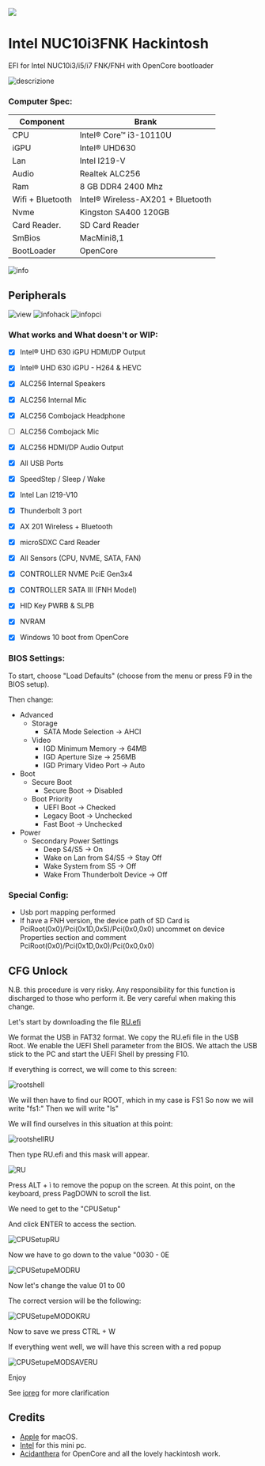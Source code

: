 [![](https://img.shields.io/badge/EFI-Release-informational?style=flat&logo=apple&logoColor=white&color=9debeb)](https://github.com/Lorys89/Intel-NUC10-Hackintosh/releases)


# Intel NUC10i3FNK Hackintosh

EFI for Intel NUC10i3/i5/i7 FNK/FNH with OpenCore bootloader

![descrizione](./Screenshot/pc.png)

### Computer Spec:

| Component        | Brank                                  |
| ---------------- | ---------------------------------------|
| CPU              | Intel® Core™ i3-10110U                 |
| iGPU             | Intel® UHD630                          |
| Lan              | Intel I219-V                           |
| Audio            | Realtek ALC256                         |
| Ram              | 8  GB DDR4 2400 Mhz                    |
| Wifi + Bluetooth | Intel® Wireless-AX201 + Bluetooth      |
| Nvme             | Kingston SA400 120GB                   |
| Card Reader.     | SD Card Reader                         |
| SmBios           | MacMini8,1                             |
| BootLoader       | OpenCore                               |

![info](./Screenshot/info.png)

## Peripherals

![view](./Screenshot/view.png)
![infohack](./Screenshot/hackintooldevice.png)
![infopci](./Screenshot/pci.png)

### What works and What doesn't or WIP:

- [x] Intel® UHD 630 iGPU HDMI/DP Output
- [x] Intel® UHD 630 iGPU - H264 & HEVC
- [x] ALC256 Internal Speakers
- [x] ALC256 Internal Mic
- [x] ALC256 Combojack Headphone
- [ ] ALC256 Combojack Mic
- [x] ALC256 HDMI/DP Audio Output
- [x] All USB Ports 
- [x] SpeedStep / Sleep / Wake
- [x] Intel Lan I219-V10
- [x] Thunderbolt 3 port
- [x] AX 201 Wireless + Bluetooth
- [x] microSDXC Card Reader
- [x] All Sensors (CPU, NVME, SATA, FAN)
- [x] CONTROLLER NVME PciE Gen3x4
- [x] CONTROLLER SATA III (FNH Model)
- [x] HID Key PWRB & SLPB 
- [x] NVRAM
- [x] Windows 10 boot from OpenCore


### BIOS Settings:
To start, choose "Load Defaults" (choose from the menu or press F9 in the BIOS setup).

Then change:
+ Advanced
  - Storage
    * SATA Mode Selection -> AHCI
  - Video
    * IGD Minimum Memory -> 64MB
    * IGD Aperture Size -> 256MB
    * IGD Primary Video Port -> Auto
+ Boot 
  - Secure Boot
    * Secure Boot -> Disabled
  - Boot Priority
    * UEFI Boot -> Checked
    * Legacy Boot -> Unchecked
    * Fast Boot -> Unchecked
+ Power
  - Secondary Power Settings
    * Deep S4/S5 -> On
    * Wake on Lan from S4/S5 -> Stay Off
    * Wake System from S5 -> Off
    * Wake From Thunderbolt Device -> Off


### Special Config:

- Usb port mapping performed
- If have a FNH version, the device path of SD Card is PciRoot(0x0)/Pci(0x1D,0x5)/Pci(0x0,0x0) uncommet on device Properties section and comment PciRoot(0x0)/Pci(0x1D,0x0)/Pci(0x0,0x0)

## CFG Unlock 

N.B. this procedure is very risky.
Any responsibility for this function is discharged to those who perform it.
Be very careful when making this change.

Let's start by downloading the file [RU.efi](./CFGunlock/RU.efi)

We format the USB in FAT32 format.
We copy the RU.efi file in the USB Root.
We enable the UEFI Shell parameter from the BIOS.
We attach the USB stick to the PC and start the UEFI Shell by pressing F10.

If everything is correct, we will come to this screen:

![rootshell](./CFGunlock/rootshell.jpg)

We will then have to find our ROOT, which in my case is FS1
So now we will write "fs1:"
Then we will write "ls"

We will find ourselves in this situation at this point:

![rootshellRU](./CFGunlock/rootshell_RU.jpg)

Then type RU.efi and this mask will appear.

![RU](./CFGunlock/RU.jpg)

Press ALT + ì to remove the popup on the screen.
At this point, on the keyboard, press PagDOWN to scroll the list.

We need to get to the "CPUSetup"

And click ENTER to access the section.

![CPUSetupRU](./CFGunlock/CPUSetupRU.jpg)

Now we have to go down to the value "0030 - 0E

![CPUSetupeMODRU](./CFGunlock/valoremod1.jpg)

Now let's change the value 01 to 00

The correct version will be the following:

![CPUSetupeMODOKRU](./CFGunlock/valoremodok.jpg)

Now to save we press CTRL + W

If everything went well, we will have this screen with a red popup

![CPUSetupeMODSAVERU](./CFGunlock/valoremodsave.jpg)

Enjoy


See [ioreg](./macmini.ioreg) for more clarification

## Credits

- [Apple](https://apple.com) for macOS.
- [Intel](https://www.intel.it/content/www/it/it/products/details/nuc.html) for this mini pc.
- [Acidanthera](https://github.com/acidanthera) for OpenCore and all the lovely hackintosh work.
